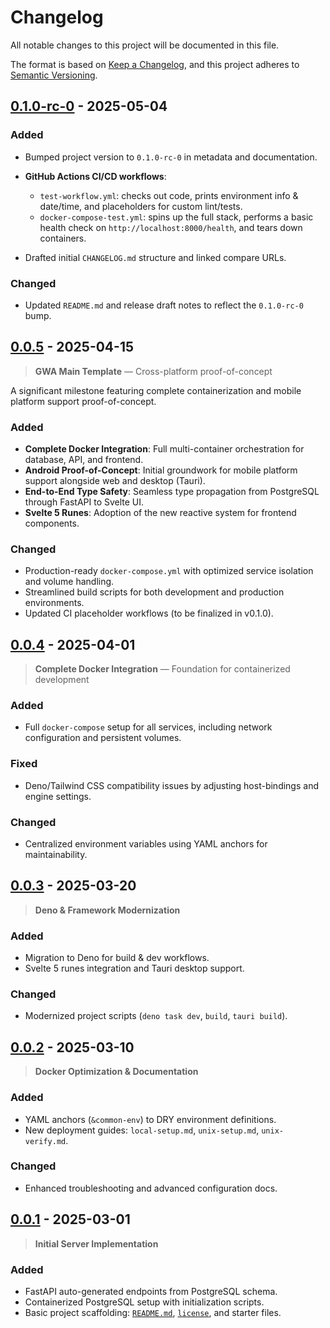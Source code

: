 # Changelog

All notable changes to this project will be documented in this file.

The format is based on [Keep a Changelog](https://keepachangelog.com/en/1.1.0/),
and this project adheres to [Semantic Versioning](https://semver.org/spec/v2.0.0.html).

## [0.1.0-rc-0] - 2025-05-04

### Added

* Bumped project version to `0.1.0-rc-0` in metadata and documentation.
* **GitHub Actions CI/CD workflows**:

  * `test-workflow.yml`: checks out code, prints environment info & date/time, and placeholders for custom lint/tests.
  * `docker-compose-test.yml`: spins up the full stack, performs a basic health check on `http://localhost:8000/health`, and tears down containers.
* Drafted initial `CHANGELOG.md` structure and linked compare URLs.

### Changed

* Updated `README.md` and release draft notes to reflect the `0.1.0-rc-0` bump.

## [0.0.5] - 2025-04-15

> **GWA Main Template** — Cross-platform proof-of-concept

A significant milestone featuring complete containerization and mobile platform support proof-of-concept.

### Added

* **Complete Docker Integration**: Full multi-container orchestration for database, API, and frontend.
* **Android Proof-of-Concept**: Initial groundwork for mobile platform support alongside web and desktop (Tauri).
* **End-to-End Type Safety**: Seamless type propagation from PostgreSQL through FastAPI to Svelte UI.
* **Svelte 5 Runes**: Adoption of the new reactive system for frontend components.

### Changed

* Production-ready `docker-compose.yml` with optimized service isolation and volume handling.
* Streamlined build scripts for both development and production environments.
* Updated CI placeholder workflows (to be finalized in v0.1.0).

## [0.0.4] - 2025-04-01

> **Complete Docker Integration** — Foundation for containerized development

### Added

* Full `docker-compose` setup for all services, including network configuration and persistent volumes.

### Fixed

* Deno/Tailwind CSS compatibility issues by adjusting host-bindings and engine settings.

### Changed

* Centralized environment variables using YAML anchors for maintainability.

## [0.0.3] - 2025-03-20

> **Deno & Framework Modernization**

### Added

* Migration to Deno for build & dev workflows.
* Svelte 5 runes integration and Tauri desktop support.

### Changed

* Modernized project scripts (`deno task dev`, `build`, `tauri build`).

## [0.0.2] - 2025-03-10

> **Docker Optimization & Documentation**

### Added

* YAML anchors (`&common-env`) to DRY environment definitions.
* New deployment guides: `local-setup.md`, `unix-setup.md`, `unix-verify.md`.

### Changed

* Enhanced troubleshooting and advanced configuration docs.

## [0.0.1] - 2025-03-01

> **Initial Server Implementation**

### Added

* FastAPI auto-generated endpoints from PostgreSQL schema.
* Containerized PostgreSQL setup with initialization scripts.
* Basic project scaffolding: [`README.md`](./README.md), [`license`](./LICENSE), and starter files.

[0.1.0-rc-0]: https://github.com/Yrrrrrf/gwa/compare/v0.0.5...v0.1.0-rc-0
[0.0.5]: https://github.com/Yrrrrrf/gwa/compare/v0.0.4...v0.0.5
[0.0.4]: https://github.com/Yrrrrrf/gwa/compare/v0.0.3...v0.0.4
[0.0.3]: https://github.com/Yrrrrrf/gwa/compare/v0.0.2...v0.0.3
[0.0.2]: https://github.com/Yrrrrrf/gwa/compare/v0.0.1...v0.0.2
[0.0.1]: https://github.com/Yrrrrrf/gwa/releases/tag/v0.0.1

